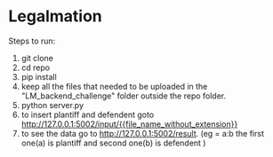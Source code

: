 # Legalmation

Steps to run:
1) git clone
2) cd repo
3) pip install
4) keep all the files that needed to be uploaded in the "LM_backend_challenge" folder outside the repo folder.
5) python server.py
6) to insert plantiff and defendent goto http://127.0.0.1:5002/input/{{file_name_without_extension}}
7) to see the data go to http://127.0.0.1:5002/result.  (eg = a:b the first one(a) is plantiff and second one(b) is defendent )
